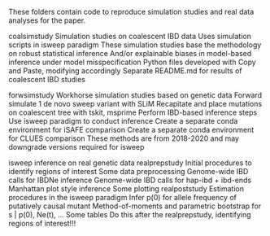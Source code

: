 These folders contain code to reproduce simulation studies and real data analyses for the paper.

coalsimstudy
  Simulation studies on coalescent IBD data
  Uses simulation scripts in isweep paradigm
  These simulation studies base the methodology on robust statistical inference
  And/or explainable biases in model-based inference under model misspecification
  Python files developed with Copy and Paste, modifying accordingly
  Separate README.md for results of coalescent IBD studies
  
forwsimstudy
  Workhorse simulation studies based on genetic data
  Forward simulate 1 de novo sweep variant with SLiM
  Recapitate and place mutations on coalescent tree with tskit, msprime
  Perform IBD-based inference steps
  Use isweep paradigm to conduct inference
    Create a separate conda environment for iSAFE comparison
    Create a separate conda environment for CLUES comparison
      These methods are from 2018-2020 and may downgrade versions required for isweep
      
isweep inference on real genetic data
  realprepstudy
    Initial procedures to identify regions of interest
      Some data preprocessing
      Genome-wide IBD calls for IBDNe inference
      Genome-wide IBD calls for hap-ibd + ibd-ends
      Manhattan plot style inference
      Some plotting
  realpoststudy
    Estimation procedures in the isweep paradigm
      Infer p(0) for allele frequency of putatively causal mutant
      Method-of-moments and parametric bootstrap for s | p(0), Ne(t), ...
      Some tables
    Do this after the realprepstudy, identifying regions of interest!!!
